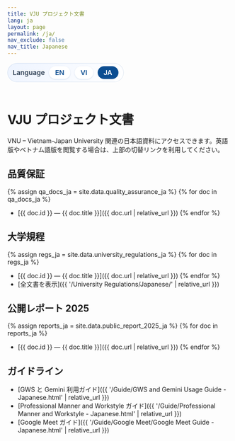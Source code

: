```yaml
---
title: VJU プロジェクト文書
lang: ja
layout: page
permalink: /ja/
nav_exclude: false
nav_title: Japanese
---
```


<style>
  .language-switcher {
    display: inline-flex;
    align-items: center;
    gap: 0.6rem;
    padding: 0.45rem 0.75rem;
    border-radius: 999px;
    background: linear-gradient(135deg, #eef4ff 0%, #ffffff 100%);
    box-shadow: inset 0 0 0 1px rgba(11, 77, 145, 0.12);
    margin: 0 0 1.5rem;
    font-size: 0.95rem;
  }

  .language-switcher span {
    font-weight: 600;
    color: #2d3e52;
  }

  .language-switcher a,
  .language-switcher strong {
    padding: 0.3rem 0.85rem;
    border-radius: 999px;
    text-decoration: none;
    font-weight: 600;
  }

  .language-switcher a {
    color: #0b4d91;
    background: #ffffff;
    box-shadow: 0 1px 3px rgba(11, 77, 145, 0.15);
    transition: background 0.15s ease, color 0.15s ease, box-shadow 0.15s ease;
  }

  .language-switcher a:hover,
  .language-switcher a:focus-visible {
    background: #0b4d91;
    color: #ffffff;
    box-shadow: 0 4px 10px rgba(11, 77, 145, 0.2);
  }

  .language-switcher strong {
    color: #ffffff;
    background: #0b4d91;
  }

  details.collection-toggle {
    margin-top: 1.1rem;
    border-radius: 12px;
    border: 1px solid rgba(11, 77, 145, 0.12);
    background: #f7fbff;
    padding: 0.75rem 1rem;
  }

  details.collection-toggle summary {
    cursor: pointer;
    font-weight: 600;
    color: #0b4d91;
    list-style: none;
  }

  details.collection-toggle summary::-webkit-details-marker {
    display: none;
  }

  details.collection-toggle[open] {
    box-shadow: 0 8px 20px rgba(11, 77, 145, 0.12);
  }

  .collection-toggle__body {
    margin-top: 0.7rem;
  }

  .collection-toggle__body .document-list {
    margin: 0;
    padding-left: 1.1rem;
  }

  .collection-toggle__body .document-list li {
    margin-bottom: 0.4rem;
  }
</style>

<div class="language-switcher" role="navigation" aria-label="言語切替">
  <span>Language</span>
  <a href="{{ '/' | relative_url }}">EN</a>
  <a href="{{ '/vi/' | relative_url }}">VI</a>
  <strong>JA</strong>
</div>

# VJU プロジェクト文書

VNU – Vietnam-Japan University 関連の日本語資料にアクセスできます。英語版やベトナム語版を閲覧する場合は、上部の切替リンクを利用してください。

## 品質保証

{% assign qa_docs_ja = site.data.quality_assurance_ja %}
{% for doc in qa_docs_ja %}
- [{{ doc.id }} — {{ doc.title }}]({{ doc.url | relative_url }})
{% endfor %}

## 大学規程

{% assign regs_ja = site.data.university_regulations_ja %}
{% for doc in regs_ja %}
- [{{ doc.id }} — {{ doc.title }}]({{ doc.url | relative_url }})
{% endfor %}
- [全文書を表示]({{ '/University Regulations/Japanese/' | relative_url }})

## 公開レポート 2025

{% assign reports_ja = site.data.public_report_2025_ja %}
{% for doc in reports_ja %}
- [{{ doc.id }} — {{ doc.title }}]({{ doc.url | relative_url }})
{% endfor %}

## ガイドライン

- [GWS と Gemini 利用ガイド]({{ '/Guide/GWS and Gemini Usage Guide - Japanese.html' | relative_url }})
- [Professional Manner and Workstyle ガイド]({{ '/Guide/Professional Manner and Workstyle - Japanese.html' | relative_url }})
- [Google Meet ガイド]({{ '/Guide/Google Meet/Google Meet Guide - Japanese.html' | relative_url }})
